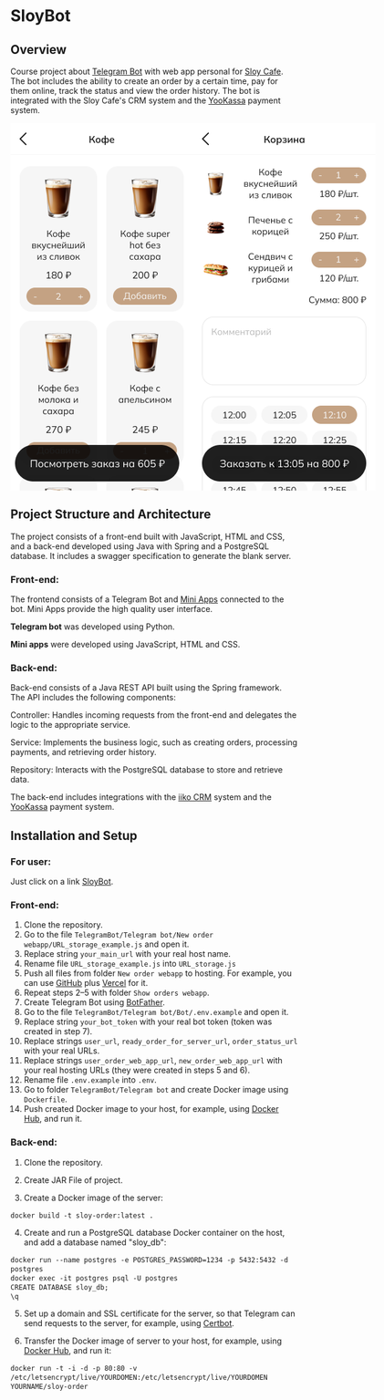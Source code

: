 # SloyBot

## Overview

Course project about [Telegram Bot](https://t.me/WebAppFotTestBot) with web app personal for [Sloy Cafe](https://sloy.pro). 
The bot includes the ability to create an order by a certain time, pay for them online, track the status and view the order history.
The bot is integrated with the Sloy Cafe's CRM system and the [YooKassa](https://yookassa.ru) payment system.

<div style="display: flex; justify-content: space-between; align-items: flex-start;">
  <img src="Screenshots/Catalog.png" alt="Catalog" width="320" />
  <img src="Screenshots/Cart.png" alt="Cart" width="320" />
</div>

## Project Structure and Architecture
The project consists of a front-end built with JavaScript, HTML and CSS, and a back-end developed using Java with Spring and a PostgreSQL database. 
It includes a swagger specification to generate the blank server.

### Front-end:
The frontend consists of a Telegram Bot and [Mini Apps](https://core.telegram.org/bots/webapps) connected to the bot. Mini Apps provide the high quality user interface.

<b>Telegram bot</b> was developed using Python.

<b>Mini apps</b> were developed using JavaScript, HTML and CSS.

### Back-end:
Back-end consists of a Java REST API built using the Spring framework. The API includes the following components:

Controller: Handles incoming requests from the front-end and delegates the logic to the appropriate service.

Service: Implements the business logic, such as creating orders, processing payments, and retrieving order history.

Repository: Interacts with the PostgreSQL database to store and retrieve data. 

The back-end includes integrations with the [iiko CRM](https://iiko.ru) system and the [YooKassa](https://yookassa.ru) payment system.

## Installation and Setup
### For user:
Just click on a link [SloyBot](https://t.me/WebAppFotTestBot).

### Front-end:

1. Clone the repository.
2. Go to the file `TelegramBot/Telegram bot/New order webapp/URL_storage_example.js` and open it.
3. Replace string `your_main_url` with your real host name.
4. Rename file `URL_storage_example.js` into `URL_storage.js`
5. Push all files from folder `New order webapp` to hosting. For example, you can use [GitHub](https://github.com) plus [Vercel](https://vercel.com) for it.
6. Repeat steps 2–5 with folder `Show orders webapp`.
7. Create Telegram Bot using [BotFather](https://t.me/BotFather).
8. Go to the file `TelegramBot/Telegram bot/Bot/.env.example` and open it.
9. Replace string `your_bot_token` with your real bot token (token was created in step 7).
10. Replace strings `user_url`, `ready_order_for_server_url`, `order_status_url` with your real URLs.
11. Replace strings `user_order_web_app_url`, `new_order_web_app_url` with your real hosting URLs (they were created in steps 5 and 6).
12. Rename file `.env.example` into `.env`.
13. Go to folder `TelegramBot/Telegram bot` and create Docker image using `Dockerfile`.
14. Push created Docker image to your host, for example, using [Docker Hub](https://hub.docker.com), and run it.


### Back-end:

1. Clone the repository.
   
2. Create JAR File of project.
  
3. Create a Docker image of the server:
```
docker build -t sloy-order:latest .
```
4. Create and run a PostgreSQL database Docker container on the host, and add a database named "sloy_db":
```
docker run --name postgres -e POSTGRES_PASSWORD=1234 -p 5432:5432 -d postgres
docker exec -it postgres psql -U postgres
CREATE DATABASE sloy_db;
\q
```

5. Set up a domain and SSL certificate for the server, so that Telegram can send requests to the server, for example, using [Certbot](https://certbot.eff.org).

6. Transfer the Docker image of server to your host, for example, using [Docker Hub](https://hub.docker.com), and run it:
```
docker run -t -i -d -p 80:80 -v /etc/letsencrypt/live/YOURDOMEN:/etc/letsencrypt/live/YOURDOMEN YOURNAME/sloy-order
```
